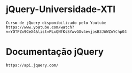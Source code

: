 # jQuery-Universidade-XTI
    Curso de jQuery disponibilizado pelo Youtube
    https://www.youtube.com/watch?v=YOTFZx9CeX4&list=PLxQNfKs8YwvGOv4evjpsB3JWWZnYChp04

# Documentação jQuery
    https://api.jquery.com/

